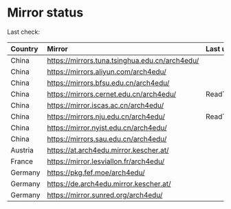 <script src="./time.js"></script>
# Mirror status
Last check: <script type="text/javascript">localize(1705545102.2839534);</script>

|Country|Mirror|Last update|
|:------|:-----|:----------|
|China|https://mirrors.tuna.tsinghua.edu.cn/arch4edu/|<script type="text/javascript">localize(1705516430);</script>|
|China|https://mirrors.aliyun.com/arch4edu/|<script type="text/javascript">localize(1705516430);</script>|
|China|https://mirrors.bfsu.edu.cn/arch4edu/|<script type="text/javascript">localize(1705516430);</script>|
|China|https://mirrors.cernet.edu.cn/arch4edu/|ReadTimeout|
|China|https://mirror.iscas.ac.cn/arch4edu/|<script type="text/javascript">localize(1705516430);</script>|
|China|https://mirrors.nju.edu.cn/arch4edu/|ReadTimeout|
|China|https://mirror.nyist.edu.cn/arch4edu/|<script type="text/javascript">localize(1705516430);</script>|
|China|https://mirrors.sau.edu.cn/arch4edu/|<script type="text/javascript">localize(1705516430);</script>|
|Austria|https://at.arch4edu.mirror.kescher.at/|<script type="text/javascript">localize(1705516430);</script>|
|France|https://mirror.lesviallon.fr/arch4edu/|<script type="text/javascript">localize(1705516430);</script>|
|Germany|https://pkg.fef.moe/arch4edu/|<script type="text/javascript">localize(1705516430);</script>|
|Germany|https://de.arch4edu.mirror.kescher.at/|<script type="text/javascript">localize(1705516430);</script>|
|Germany|https://mirror.sunred.org/arch4edu/|<script type="text/javascript">localize(1705516430);</script>|

<script src="./tablefilter/tablefilter.js"></script>
<script src="./table.js"></script>
